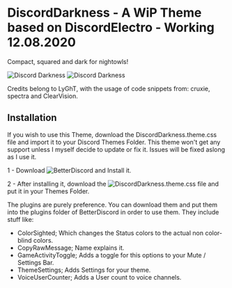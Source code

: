 # DiscordDarkness - A WiP Theme based on DiscordElectro - Working 12.08.2020

Compact, squared and dark for nightowls!

![Discord Darkness](https://i.imgur.com/dewVOYn.png)
![Discord Darkness](https://i.imgur.com/U1cRAA8.png)

Credits belong to LyGhT, with the usage of code snippets from: cruxie, spectra and ClearVision.


## Installation

If you wish to use this Theme, download the DiscordDarkness.theme.css file and import it to your Discord Themes Folder.
This theme won't get any support unless I myself decide to update or fix it. Issues will be fixed aslong as I use it.

1 - Download ![BetterDiscord](https://github.com/rauenzi/BetterDiscordApp/releases) and Install it.

2 - After installing it, download the ![DiscordDarkness.theme.css](https://github.com/LyGhT1337/DiscordDarkness/releases/) file and put it in your Themes Folder.


The plugins are purely preference. You can download them and put them into the plugins folder of BetterDiscord in order to use them.
They include stuff like:

 - ColorSighted; Which changes the Status colors to the actual non color-blind colors.
 - CopyRawMessage; Name explains it.
 - GameActivityToggle; Adds a toggle for this options to your Mute / Settings Bar.
 - ThemeSettings; Adds Settings for your theme.
 - VoiceUserCounter; Adds a User count to voice channels.
